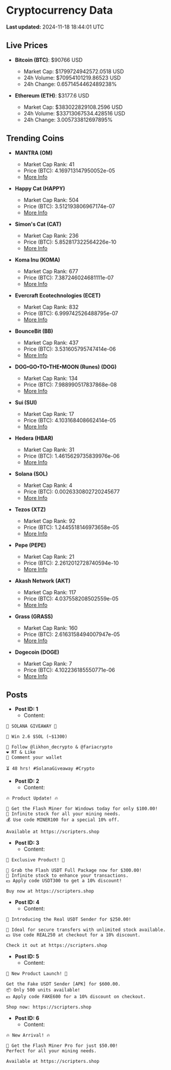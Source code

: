 # Cryptocurrency Data

**Last updated:** 2024-11-18 18:44:01 UTC

## Live Prices
- **Bitcoin (BTC)**: $90766 USD
  - Market Cap: $1799724942572.0518 USD
  - 24h Volume: $70954101219.86523 USD
  - 24h Change: 0.6571454462489238%

- **Ethereum (ETH)**: $3177.6 USD
  - Market Cap: $383022829108.2596 USD
  - 24h Volume: $33713067534.428516 USD
  - 24h Change: 3.005733812697895%

## Trending Coins
- **MANTRA (OM)**
  - Market Cap Rank: 41
  - Price (BTC): 4.169713147950052e-05
  - [More Info](https://www.coingecko.com/en/coins/mantra)

- **Happy Cat (HAPPY)**
  - Market Cap Rank: 504
  - Price (BTC): 3.512193806967174e-07
  - [More Info](https://www.coingecko.com/en/coins/happycat)

- **Simon's Cat (CAT)**
  - Market Cap Rank: 236
  - Price (BTC): 5.852817322564226e-10
  - [More Info](https://www.coingecko.com/en/coins/simons-cat)

- **Koma Inu (KOMA)**
  - Market Cap Rank: 677
  - Price (BTC): 7.387246024681111e-07
  - [More Info](https://www.coingecko.com/en/coins/koma-inu)

- **Evercraft Ecotechnologies (ECET)**
  - Market Cap Rank: 832
  - Price (BTC): 6.999742526488795e-07
  - [More Info](https://www.coingecko.com/en/coins/evercraft-ecotechnologies)

- **BounceBit (BB)**
  - Market Cap Rank: 437
  - Price (BTC): 3.531605795747414e-06
  - [More Info](https://www.coingecko.com/en/coins/bouncebit)

- **DOG•GO•TO•THE•MOON (Runes) (DOG)**
  - Market Cap Rank: 134
  - Price (BTC): 7.988990517837868e-08
  - [More Info](https://www.coingecko.com/en/coins/dog-go-to-the-moon-runes-2)

- **Sui (SUI)**
  - Market Cap Rank: 17
  - Price (BTC): 4.103168408662414e-05
  - [More Info](https://www.coingecko.com/en/coins/sui)

- **Hedera (HBAR)**
  - Market Cap Rank: 31
  - Price (BTC): 1.4615629735839976e-06
  - [More Info](https://www.coingecko.com/en/coins/hedera)

- **Solana (SOL)**
  - Market Cap Rank: 4
  - Price (BTC): 0.0026330802720245677
  - [More Info](https://www.coingecko.com/en/coins/solana)

- **Tezos (XTZ)**
  - Market Cap Rank: 92
  - Price (BTC): 1.2445518146973658e-05
  - [More Info](https://www.coingecko.com/en/coins/tezos)

- **Pepe (PEPE)**
  - Market Cap Rank: 21
  - Price (BTC): 2.2612012728740594e-10
  - [More Info](https://www.coingecko.com/en/coins/pepe)

- **Akash Network (AKT)**
  - Market Cap Rank: 117
  - Price (BTC): 4.037558208502559e-05
  - [More Info](https://www.coingecko.com/en/coins/akash-network)

- **Grass (GRASS)**
  - Market Cap Rank: 160
  - Price (BTC): 2.6163158494007947e-05
  - [More Info](https://www.coingecko.com/en/coins/grass)

- **Dogecoin (DOGE)**
  - Market Cap Rank: 7
  - Price (BTC): 4.102236185550771e-06
  - [More Info](https://www.coingecko.com/en/coins/dogecoin)

## Posts
- **Post ID: 1**
  - Content:
```
🚀 SOLANA GIVEAWAY 🚀

🎁 Win 2.6 $SOL (~$1300)

🤝 Follow @likhon_decrypto & @fariacrypto
❤️ RT & Like
💬 Comment your wallet

⏳ 48 hrs! #SolanaGiveaway #Crypto
```

- **Post ID: 2**
  - Content:
```
🔥 Product Update! 🔥

🚀 Get the Flash Miner for Windows today for only $100.00!
🔋 Infinite stock for all your mining needs.
💰 Use code MINER100 for a special 10% off.

Available at https://scripters.shop
```

- **Post ID: 3**
  - Content:
```
🎁 Exclusive Product! 🎁

💸 Grab the Flash USDT Full Package now for $300.00!
🎉 Infinite stock to enhance your transactions.
💵 Apply code USDT300 to get a 10% discount!

Buy now at https://scripters.shop
```

- **Post ID: 4**
  - Content:
```
💎 Introducing the Real USDT Sender for $250.00!

💼 Ideal for secure transfers with unlimited stock available.
💵 Use code REAL250 at checkout for a 10% discount.

Check it out at https://scripters.shop
```

- **Post ID: 5**
  - Content:
```
🚀 New Product Launch! 🚀

Get the Fake USDT Sender [APK] for $600.00.
📦 Only 500 units available!
💵 Apply code FAKE600 for a 10% discount on checkout.

Shop now: https://scripters.shop
```

- **Post ID: 6**
  - Content:
```
🔥 New Arrival! 🔥

💸 Get the Flash Miner Pro for just $50.00!
Perfect for all your mining needs.

Available at https://scripters.shop
```

